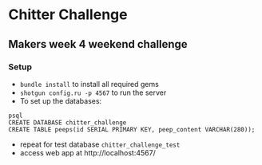 # Chitter Challenge

## Makers week 4 weekend challenge

### Setup

- `bundle install` to install all required gems
- `shotgun config.ru -p 4567` to run the server
- To set up the databases:

`````
psql
CREATE DATABASE chitter_challenge
CREATE TABLE peeps(id SERIAL PRIMARY KEY, peep_content VARCHAR(280));
`````
- repeat for test database `chitter_challenge_test`
- access web app at http://localhost:4567/

